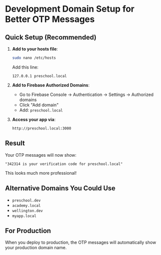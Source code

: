 # Development Domain Setup for Better OTP Messages

## Quick Setup (Recommended)

1. **Add to your hosts file**:
   ```bash
   sudo nano /etc/hosts
   ```
   
   Add this line:
   ```
   127.0.0.1 preschool.local
   ```

2. **Add to Firebase Authorized Domains**:
   - Go to Firebase Console → Authentication → Settings → Authorized domains
   - Click "Add domain"
   - Add: `preschool.local`

3. **Access your app via**:
   ```
   http://preschool.local:3000
   ```

## Result
Your OTP messages will now show:
```
"342314 is your verification code for preschool.local"
```

This looks much more professional!

## Alternative Domains You Could Use
- `preschool.dev`
- `academy.local`
- `wellington.dev`
- `myapp.local`

## For Production
When you deploy to production, the OTP messages will automatically show your production domain name.
